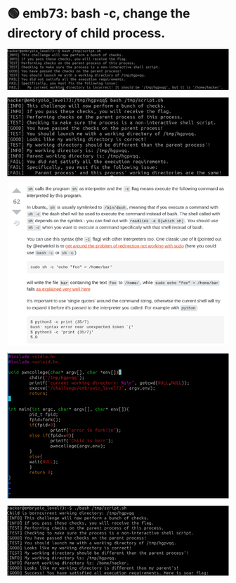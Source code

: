 # 🟢 emb73: bash -c, change the directory of child process.

![](<../.gitbook/assets/image (180).png>)

![](<../.gitbook/assets/image (137).png>)

![bash -c or sh -c. ](<../.gitbook/assets/image (108).png>)

![Change the directory of child process. ](<../.gitbook/assets/image (122).png>)

![So I get the flag.](<../.gitbook/assets/image (213).png>)
